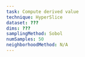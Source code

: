```yaml
---
task: Compute derived value
technique: HyperSlice
dataset: ???
dims: ???
samplingMethod: Sobol
numSamples: 50
neighborhoodMethod: N/A
---
```


